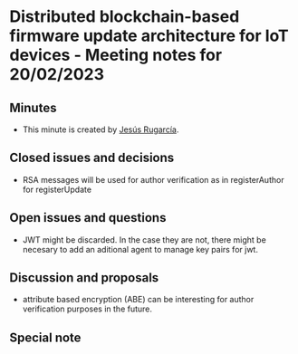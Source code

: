 # Distributed blockchain-based firmware update architecture for IoT devices - Meeting notes for 20/02/2023

## Minutes

- This minute is created by [Jesús Rugarcía](https://github.com/jesusrugarcia).

## Closed issues and decisions

- RSA messages will be used for author verification as in registerAuthor for registerUpdate
## Open issues and questions
- JWT might be discarded. In the case they are not, there might be necesary to add an aditional agent to manage key pairs for jwt.

## Discussion and proposals
- attribute based encryption (ABE) can be interesting for author verification purposes in the future.

## Special note
